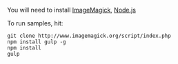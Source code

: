 You will need to install [ImageMagick](http://www.imagemagick.org/script/index.php), [Node.js](https://nodejs.org/en/)

To run samples, hit:
```
git clone http://www.imagemagick.org/script/index.php
npm install gulp -g
npm install
gulp
```
